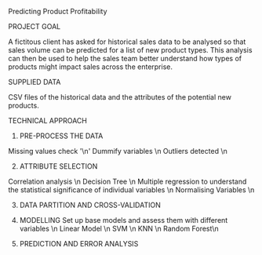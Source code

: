 Predicting Product Profitability

PROJECT GOAL

A fictitous client has asked for historical sales data to be analysed so that sales volume can be predicted for a list of new product types. This analysis can then be used to help the sales team better understand how types of products might impact sales across the enterprise.

SUPPLIED DATA

CSV files of the historical data and the attributes of the potential new products.

TECHNICAL APPROACH

1. PRE-PROCESS THE DATA

Missing values check '\n'
Dummify variables \n
Outliers detected \n

2. ATTRIBUTE SELECTION

Correlation analysis \n
Decision Tree \n
Multiple regression to understand the statistical significance of individual variables \n
Normalising Variables \n

3. DATA PARTITION AND CROSS-VALIDATION 

4. MODELLING
Set up base models and assess them with different variables \n
Linear Model \n
SVM \n
KNN \n
Random Forest\n

5. PREDICTION AND ERROR ANALYSIS


